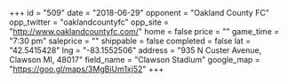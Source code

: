 +++
id = "509"
date = "2018-06-29"
opponent = "Oakland County FC"
opp_twitter = "oaklandcountyfc"
opp_site = "http://www.oaklandcountyfc.com/"
home = false
price = ""
game_time = "7:30 pm"
saleprice = ""
shippable = false
completed = false
lat = "42.5415428"
lng = "-83.1552506"
address = "935 N Custer Avenue, Clawson MI, 48017"
field_name = "Clawson Stadium"
google_map = "https://goo.gl/maps/3MgBiUm1xj52"
+++
